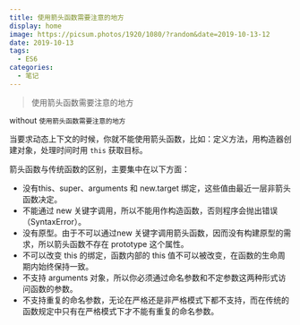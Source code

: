 ```yaml
---
title: 使用箭头函数需要注意的地方
display: home
image: https://picsum.photos/1920/1080/?random&date=2019-10-13-12
date: 2019-10-13
tags: 
  - ES6
categories:
  - 笔记
--- 
```


> 使用箭头函数需要注意的地方

without `使用箭头函数需要注意的地方`

当要求动态上下文的时候，你就不能使用箭头函数，比如：定义方法，用构造器创建对象，处理时间时用 `this` 获取目标。

箭头函数与传统函数的区别，主要集中在以下方面：

* 没有this、super、arguments 和 new.target 绑定，这些值由最近一层非箭头函数决定。
* 不能通过 new 关键字调用，所以不能用作构造函数，否则程序会抛出错误（SyntaxError）。
* 没有原型。由于不可以通过new 关键字调用箭头函数，因而没有构建原型的需求，所以箭头函数不存在 prototype 这个属性。
* 不可以改变 this 的绑定，函数内部的 this 值不可以被改变，在函数的生命周期内始终保持一致。
* 不支持 arguments 对象，所以你必须通过命名参数和不定参数这两种形式访问函数的参数。
* 不支持重复的命名参数，无论在严格还是非严格模式下都不支持，而在传统的函数规定中只有在严格模式下才不能有重复的命名参数。